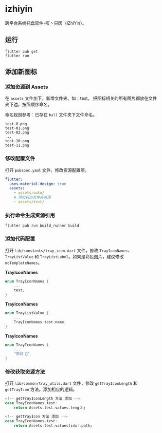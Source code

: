 # izhiyin

跨平台系统托盘软件-哎丶只因（iZhiYin）。

## 运行

```shell
flutter pub get
flutter run
```

## 添加新图标

### 添加资源到 Assets

在 `assets` 文件加下，新增文件夹。如：test。
把图标相关的所有图片都放在文件夹下边，按照顺序命名。

命名规则参考：已存在 `ball` 文件夹下文件命名。

```shell
test-0.png
test-01.png
test-02.png
...
test-10.png
test-11.png
```

### 修改配置文件

打开 `pubspec.yaml` 文件，修改资源配置项。

```yaml
flutter:
  uses-material-design: true
  assets:
    - assets/auto/
    # 添加新的文件夹资源
    - assets/test/

```

### 执行命令生成资源引用

```shell
flutter pub run build_runner build
```

### 添加代码配置

打开 `lib/constants/tray_icon.dart` 文件，修改 `TrayIconNames`、`TrayListValue` 和 `TrayListLabel`。如果是彩色图片，建议修改 `noTemplateNames`。

**TrayIconNames**

```dart
enum TrayIconNames {
    ...
    test,
}
```
**TrayIconNames**

```dart
enum TrayListValue {
    ...
    TrayIconNames.test.name,
}
```
**TrayIconNames**

```dart
enum TrayIconNames {
    ...
    "测试 🤖",
}
```

### 修改获取资源方法

打开 `lib/common/tray_utils.dart` 文件，修改 `getTrayIconLength` 和 `getTrayIcon` 方法，添加相应的逻辑。

```dart
<!-- getTrayIconLength 方法 添加 -->
case TrayIconNames.test:
    return Assets.test.values.length;
```

```dart
<!-- getTrayIcon 方法 添加 -->
case TrayIconNames.test:
    return Assets.test.values[idx].path;
```
